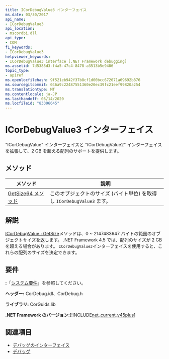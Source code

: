 ```yaml
---
title: ICorDebugValue3 インターフェイス
ms.date: 03/30/2017
api_name:
- ICorDebugValue3
api_location:
- mscordbi.dll
api_type:
- COM
f1_keywords:
- ICorDebugValue3
helpviewer_keywords:
- ICorDebugValue3 interface [.NET Framework debugging]
ms.assetid: 7d5385d3-f4a5-47c4-8478-a3513b5e9406
topic_type:
- apiref
ms.openlocfilehash: 9f521eb942f37b8cf1d00bcc672071a69692b876
ms.sourcegitcommit: 046a9c22487551360e20ec39fc21eef99820a254
ms.translationtype: MT
ms.contentlocale: ja-JP
ms.lasthandoff: 05/14/2020
ms.locfileid: "83396645"
---
```

# <a name="icordebugvalue3-interface"></a>ICorDebugValue3 インターフェイス
"ICorDebugValue" インターフェイスと "ICorDebugValue2" インターフェイスを拡張して、2 GB を超える配列のサポートを提供します。  
  
## <a name="methods"></a>メソッド  
  
|メソッド|説明|  
|------------|-----------------|  
|[GetSize64 メソッド](icordebugvalue3-getsize64-method.md)|このオブジェクトのサイズ (バイト単位) を取得し `ICorDebugValue3` ます。|  
  
## <a name="remarks"></a>解説  
 [ICorDebugValue:: GetSize](icordebugvalue3-getsize64-method.md)メソッドは、0 ~ 2147483647 バイトの範囲のオブジェクトサイズを返します。 .NET Framework 4.5 では、配列のサイズが 2 GB を超える場合があります。 `ICorDebugValue3`インターフェイスを使用すると、これらの配列のサイズを決定できます。  
  
## <a name="requirements"></a>要件  
 **:**「[システム要件](../../get-started/system-requirements.md)」を参照してください。  
  
 **ヘッダー:** CorDebug.idl、CorDebug.h  
  
 **ライブラリ:** CorGuids.lib  
  
 **.NET Framework のバージョン:**[!INCLUDE[net_current_v45plus](../../../../includes/net-current-v45plus-md.md)]  
  
## <a name="see-also"></a>関連項目

- [デバッグのインターフェイス](debugging-interfaces.md)
- [デバッグ](index.md)
